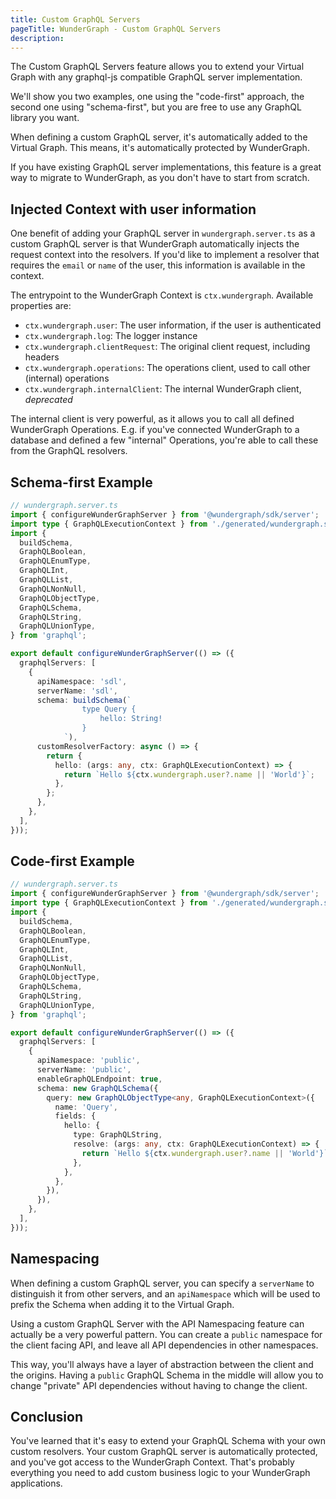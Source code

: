 ```yaml
---
title: Custom GraphQL Servers
pageTitle: WunderGraph - Custom GraphQL Servers
description:
---
```


The Custom GraphQL Servers feature allows you to extend your Virtual Graph with any graphql-js compatible GraphQL server implementation.

We'll show you two examples,
one using the "code-first" approach,
the second one using "schema-first",
but you are free to use any GraphQL library you want.

When defining a custom GraphQL server,
it's automatically added to the Virtual Graph.
This means, it's automatically protected by WunderGraph.

If you have existing GraphQL server implementations,
this feature is a great way to migrate to WunderGraph,
as you don't have to start from scratch.

## Injected Context with user information

One benefit of adding your GraphQL server in `wundergraph.server.ts` as a custom GraphQL server is that WunderGraph automatically injects the request context into the resolvers.
If you'd like to implement a resolver that requires the `email` or `name` of the user,
this information is available in the context.

The entrypoint to the WunderGraph Context is `ctx.wundergraph`.
Available properties are:

- `ctx.wundergraph.user`: The user information, if the user is authenticated
- `ctx.wundergraph.log`: The logger instance
- `ctx.wundergraph.clientRequest`: The original client request, including headers
- `ctx.wundergraph.operations`: The operations client, used to call other (internal) operations
- `ctx.wundergraph.internalClient`: The internal WunderGraph client, _deprecated_

The internal client is very powerful, as it allows you to call all defined WunderGraph Operations.
E.g. if you've connected WunderGraph to a database and defined a few "internal" Operations,
you're able to call these from the GraphQL resolvers.

## Schema-first Example

```typescript
// wundergraph.server.ts
import { configureWunderGraphServer } from '@wundergraph/sdk/server';
import type { GraphQLExecutionContext } from './generated/wundergraph.server';
import {
  buildSchema,
  GraphQLBoolean,
  GraphQLEnumType,
  GraphQLInt,
  GraphQLList,
  GraphQLNonNull,
  GraphQLObjectType,
  GraphQLSchema,
  GraphQLString,
  GraphQLUnionType,
} from 'graphql';

export default configureWunderGraphServer(() => ({
  graphqlServers: [
    {
      apiNamespace: 'sdl',
      serverName: 'sdl',
      schema: buildSchema(`
                type Query {
                    hello: String!
                }
            `),
      customResolverFactory: async () => {
        return {
          hello: (args: any, ctx: GraphQLExecutionContext) => {
            return `Hello ${ctx.wundergraph.user?.name || 'World'}`;
          },
        };
      },
    },
  ],
}));
```

## Code-first Example

```typescript
// wundergraph.server.ts
import { configureWunderGraphServer } from '@wundergraph/sdk/server';
import type { GraphQLExecutionContext } from './generated/wundergraph.server';
import {
  buildSchema,
  GraphQLBoolean,
  GraphQLEnumType,
  GraphQLInt,
  GraphQLList,
  GraphQLNonNull,
  GraphQLObjectType,
  GraphQLSchema,
  GraphQLString,
  GraphQLUnionType,
} from 'graphql';

export default configureWunderGraphServer(() => ({
  graphqlServers: [
    {
      apiNamespace: 'public',
      serverName: 'public',
      enableGraphQLEndpoint: true,
      schema: new GraphQLSchema({
        query: new GraphQLObjectType<any, GraphQLExecutionContext>({
          name: 'Query',
          fields: {
            hello: {
              type: GraphQLString,
              resolve: (args: any, ctx: GraphQLExecutionContext) => {
                return `Hello ${ctx.wundergraph.user?.name || 'World'}`;
              },
            },
          },
        }),
      }),
    },
  ],
}));
```

## Namespacing

When defining a custom GraphQL server,
you can specify a `serverName` to distinguish it from other servers,
and an `apiNamespace` which will be used to prefix the Schema when adding it to the Virtual Graph.

Using a custom GraphQL Server with the API Namespacing feature can actually be a very powerful pattern.
You can create a `public` namespace for the client facing API,
and leave all API dependencies in other namespaces.

This way, you'll always have a layer of abstraction between the client and the origins.
Having a `public` GraphQL Schema in the middle will allow you to change "private" API dependencies without having to change the client.

## Conclusion

You've learned that it's easy to extend your GraphQL Schema with your own custom resolvers.
Your custom GraphQL server is automatically protected,
and you've got access to the WunderGraph Context.
That's probably everything you need to add custom business logic to your WunderGraph applications.
